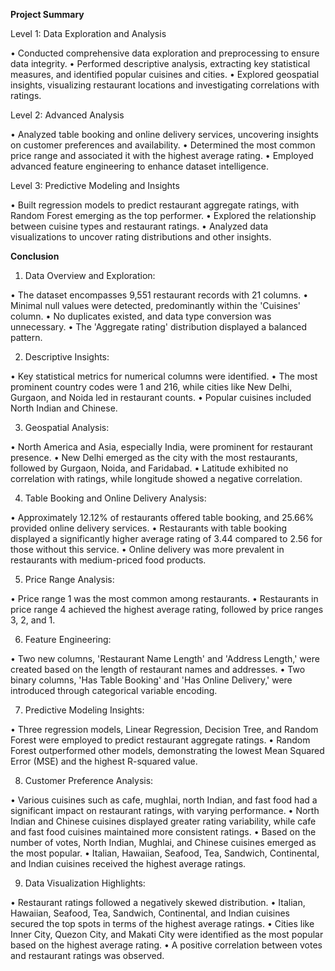 **Project Summary**

Level 1: Data Exploration and Analysis

•	Conducted comprehensive data exploration and preprocessing to ensure data integrity.
•	Performed descriptive analysis, extracting key statistical measures, and identified popular cuisines and cities.
•	Explored geospatial insights, visualizing restaurant locations and investigating correlations with ratings.

Level 2: Advanced Analysis

•	Analyzed table booking and online delivery services, uncovering insights on customer preferences and availability.
•	Determined the most common price range and associated it with the highest average rating.
•	Employed advanced feature engineering to enhance dataset intelligence.

Level 3: Predictive Modeling and Insights

•	Built regression models to predict restaurant aggregate ratings, with Random Forest emerging as the top performer.
•	Explored the relationship between cuisine types and restaurant ratings.
•	Analyzed data visualizations to uncover rating distributions and other insights.



**Conclusion**

1. Data Overview and Exploration:

•	The dataset encompasses 9,551 restaurant records with 21 columns.
•	Minimal null values were detected, predominantly within the 'Cuisines' column.
•	No duplicates existed, and data type conversion was unnecessary.
•	The 'Aggregate rating' distribution displayed a balanced pattern.

2. Descriptive Insights:

•	Key statistical metrics for numerical columns were identified.
•	The most prominent country codes were 1 and 216, while cities like New Delhi, Gurgaon, and Noida led in restaurant counts.
•	Popular cuisines included North Indian and Chinese.

3. Geospatial Analysis:

•	North America and Asia, especially India, were prominent for restaurant presence.
•	New Delhi emerged as the city with the most restaurants, followed by Gurgaon, Noida, and Faridabad.
•	Latitude exhibited no correlation with ratings, while longitude showed a negative correlation.

4. Table Booking and Online Delivery Analysis:

•	Approximately 12.12% of restaurants offered table booking, and 25.66% provided online delivery services.
•	Restaurants with table booking displayed a significantly higher average rating of 3.44 compared to 2.56 for those without this service.
•	Online delivery was more prevalent in restaurants with medium-priced food products.

5. Price Range Analysis:

•	Price range 1 was the most common among restaurants.
•	Restaurants in price range 4 achieved the highest average rating, followed by price ranges 3, 2, and 1.

6. Feature Engineering:

•	Two new columns, 'Restaurant Name Length' and 'Address Length,' were created based on the length of restaurant names and addresses.
•	Two binary columns, 'Has Table Booking' and 'Has Online Delivery,' were introduced through categorical variable encoding.

7. Predictive Modeling Insights:

•	Three regression models, Linear Regression, Decision Tree, and Random Forest were employed to predict restaurant aggregate ratings.
•	Random Forest outperformed other models, demonstrating the lowest Mean Squared Error (MSE) and the highest R-squared value.

8. Customer Preference Analysis:

•	Various cuisines such as cafe, mughlai, north Indian, and fast food had a significant impact on restaurant ratings, with varying performance.
•	North Indian and Chinese cuisines displayed greater rating variability, while cafe and fast food cuisines maintained more consistent ratings.
•	Based on the number of votes, North Indian, Mughlai, and Chinese cuisines emerged as the most popular.
•	Italian, Hawaiian, Seafood, Tea, Sandwich, Continental, and Indian cuisines received the highest average ratings.

9. Data Visualization Highlights:

•	Restaurant ratings followed a negatively skewed distribution.
•	Italian, Hawaiian, Seafood, Tea, Sandwich, Continental, and Indian cuisines secured the top spots in terms of the highest average ratings.
•	Cities like Inner City, Quezon City, and Makati City were identified as the most popular based on the highest average rating.
•	A positive correlation between votes and restaurant ratings was observed.

